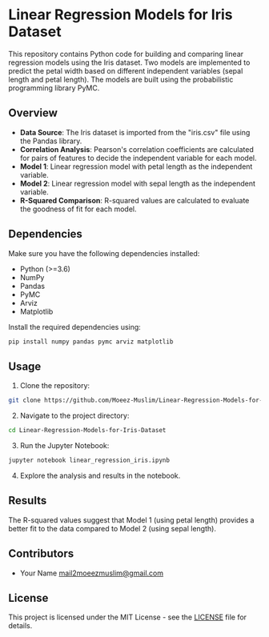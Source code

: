 # Linear Regression Models for Iris Dataset

This repository contains Python code for building and comparing linear regression models using the Iris dataset. Two models are implemented to predict the petal width based on different independent variables (sepal length and petal length). The models are built using the probabilistic programming library PyMC.

## Overview

- **Data Source**: The Iris dataset is imported from the "iris.csv" file using the Pandas library.
- **Correlation Analysis**: Pearson's correlation coefficients are calculated for pairs of features to decide the independent variable for each model.
- **Model 1**: Linear regression model with petal length as the independent variable.
- **Model 2**: Linear regression model with sepal length as the independent variable.
- **R-Squared Comparison**: R-squared values are calculated to evaluate the goodness of fit for each model.

## Dependencies

Make sure you have the following dependencies installed:

- Python (>=3.6)
- NumPy
- Pandas
- PyMC
- Arviz
- Matplotlib

Install the required dependencies using:

```bash
pip install numpy pandas pymc arviz matplotlib
```

## Usage

1. Clone the repository:

```bash
git clone https://github.com/Moeez-Muslim/Linear-Regression-Models-for-Iris-Dataset.git
```

2. Navigate to the project directory:

```bash
cd Linear-Regression-Models-for-Iris-Dataset
```

3. Run the Jupyter Notebook:

```bash
jupyter notebook linear_regression_iris.ipynb
```

4. Explore the analysis and results in the notebook.

## Results

The R-squared values suggest that Model 1 (using petal length) provides a better fit to the data compared to Model 2 (using sepal length).

## Contributors

- Your Name <mail2moeezmuslim@gmail.com>

## License

This project is licensed under the MIT License - see the [LICENSE](LICENSE) file for details.
